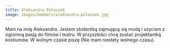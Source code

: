 ```yaml
---
title: Aleksandra Polaszek
image: images/members/aleksandra-polaszek.jpg
---
```

Mam na imię Aleksandra. Jestem studentką zajmującą się modą i szyciem z ogromną pasją do filmów i teatru. W przyszłości chcę zostać projektantką kostiumów. W wolnym czasie piszę (Nie mam niestety wolnego czasu).
